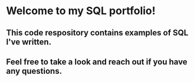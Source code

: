 # Welcome to my SQL portfolio!
## This code respository contains examples of SQL I've written.
## Feel free to take a look and reach out if you have any questions. 
